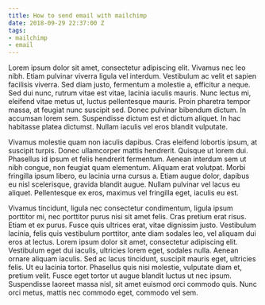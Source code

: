 ```yaml
---
title: How to send email with mailchimp
date: 2018-09-29 22:37:00 Z
tags:
- mailchimp
- email
---
```


Lorem ipsum dolor sit amet, consectetur adipiscing elit. Vivamus nec leo nibh. Etiam pulvinar viverra ligula vel interdum. Vestibulum ac velit et sapien facilisis viverra. Sed diam justo, fermentum a molestie a, efficitur a neque. Sed dui nunc, rutrum vitae est vitae, lacinia iaculis mauris. Nunc lectus mi, eleifend vitae metus ut, luctus pellentesque mauris. Proin pharetra tempor massa, at feugiat nunc suscipit sed. Donec pulvinar bibendum dictum. In accumsan lorem sem. Suspendisse dictum est et dictum aliquet. In hac habitasse platea dictumst. Nullam iaculis vel eros blandit vulputate.

Vivamus molestie quam non iaculis dapibus. Cras eleifend lobortis ipsum, at suscipit turpis. Donec ullamcorper mattis hendrerit. Quisque ut lorem dui. Phasellus id ipsum et felis hendrerit fermentum. Aenean interdum sem ut nibh congue, non feugiat quam elementum. Aliquam erat volutpat. Morbi fringilla ipsum libero, eu lacinia urna cursus a. Etiam augue dolor, dapibus eu nisl scelerisque, gravida blandit augue. Nullam pulvinar vel lacus eu aliquet. Pellentesque ex eros, maximus vel fringilla eget, iaculis eu est.

Vivamus tincidunt, ligula nec consectetur condimentum, ligula ipsum porttitor mi, nec porttitor purus nisi sit amet felis. Cras pretium erat risus. Etiam et ex purus. Fusce quis ultrices erat, vitae dignissim justo. Vestibulum lacinia, felis quis vestibulum porttitor, ante diam sodales leo, vel aliquam dui eros at lectus. Lorem ipsum dolor sit amet, consectetur adipiscing elit. Vestibulum eget dui iaculis, ultricies lorem eget, sodales nulla. Aenean ornare aliquam iaculis. Sed ac lacus tincidunt, suscipit mauris eget, ultricies felis. Ut eu lacinia tortor. Phasellus quis nisi molestie, vulputate diam et, pretium velit. Fusce eget tortor ut augue blandit luctus ut nec ipsum. Suspendisse laoreet massa nisl, sit amet euismod orci commodo quis. Nunc orci metus, mattis nec commodo eget, commodo vel sem.